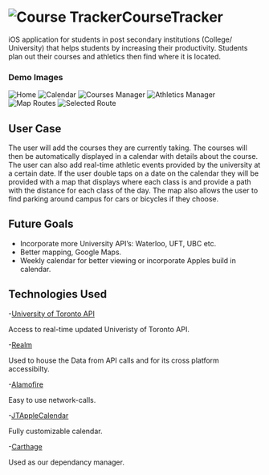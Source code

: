 # ![](https://github.com/atfelix/CourseTracker/blob/master/CourseTracker/CT-Icon/ios/AppIcon.appiconset/Icon-App-20x20%403x.png "Course Tracker")CourseTracker 

iOS application for students in post secondary institutions (College/ University) that helps students by increasing their productivity. Students plan out their courses and athletics then find where it is located.

### Demo Images

![Home](https://github.com/atfelix/CourseTracker/blob/master/Demo/Home.png "Home")
![Calendar](https://github.com/atfelix/CourseTracker/blob/master/Demo/Calendar.png "Calendar")
![Courses Manager](https://github.com/atfelix/CourseTracker/blob/master/Demo/Courses.png "Courses")
![Athletics Manager](https://github.com/atfelix/CourseTracker/blob/master/Demo/Athletics.png "Athletics")
![Map Routes](https://github.com/atfelix/CourseTracker/blob/master/Demo/Map2.png "Daily Routes")
![Selected Route](https://github.com/atfelix/CourseTracker/blob/master/Demo/Map1.png "Selected Route")

## User Case  

The user will add the courses they are currently taking. The courses will then be automatically displayed in a calendar with details about the course. The user can also add real-time athletic events provided by the university at a certain date. If the user double taps on a date on the calendar they will be provided with a map that displays where each class is and provide a path with the distance for each class of the day. The map also allows the user to find parking around campus for cars or bicycles if they choose.

## Future Goals 
- Incorporate more University API’s: Waterloo, UFT, UBC etc. 
- Better mapping, Google Maps.
- Weekly calendar for better viewing or incorporate Apples build in calendar. 

## Technologies Used
-[University of Toronto API](https://cobalt.qas.im/) 

Access to real-time updated Univeristy of Toronto API.

-[Realm](https://realm.io/) 

Used to house the Data from API calls and for its cross platform accessibilty. 

-[Alamofire](https://github.com/Alamofire/Alamofire) 

Easy to use network-calls.

-[JTAppleCalendar](https://github.com/patchthecode/JTAppleCalendar)

Fully customizable calendar.

-[Carthage](https://github.com/Carthage/Carthage)

Used as our dependancy manager.
